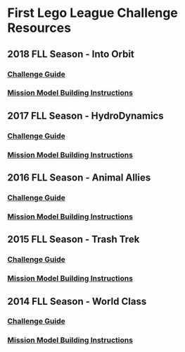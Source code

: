 # First Lego League Challenge Resources

## 2018 FLL Season - Into Orbit 
### [Challenge Guide](2018-guide.pdf) 
### [Mission Model Building Instructions](2018-mission-models.zip)

## 2017 FLL Season - HydroDynamics
### [Challenge Guide](2017-guide.pdf)  
### [Mission Model Building Instructions](2017-mission-models.zip)  

## 2016 FLL Season - Animal Allies
### [Challenge Guide](2016-guide.pdf)  
### [Mission Model Building Instructions](2016-mission-models.zip)  

## 2015 FLL Season - Trash Trek
### [Challenge Guide](2015-guide.pdf)  
### [Mission Model Building Instructions](2015-mission-models.zip)  

## 2014 FLL Season - World Class
### [Challenge Guide](2015-guide.pdf)  
### [Mission Model Building Instructions](2015-mission-models.zip)  
